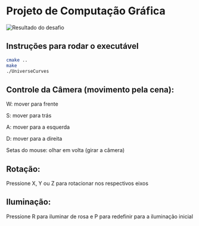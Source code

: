 # Projeto de Computação Gráfica

![Resultado do desafio](./desafio-m6-eduarda_pinheiro.gif)

## Instruções para rodar o executável

```bash
cmake ..
make
./UniverseCurves
```


## Controle da Câmera (movimento pela cena):

W: mover para frente

S: mover para trás

A: mover para a esquerda

D: mover para a direita

Setas do mouse: olhar em volta (girar a câmera)


## Rotação:

Pressione X, Y ou Z para rotacionar nos respectivos eixos

## Iluminação:

Pressione R para iluminar de rosa e P para redefinir para a iluminação inicial
